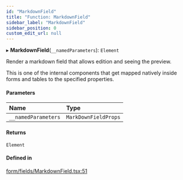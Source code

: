 ```yaml
---
id: "MarkdownField"
title: "Function: MarkdownField"
sidebar_label: "MarkdownField"
sidebar_position: 0
custom_edit_url: null
---
```


▸ **MarkdownField**(`__namedParameters`): `Element`

Render a markdown field that allows edition and seeing the preview.

This is one of the internal components that get mapped natively inside forms
and tables to the specified properties.

#### Parameters

| Name | Type |
| :------ | :------ |
| `__namedParameters` | `MarkDownFieldProps` |

#### Returns

`Element`

#### Defined in

[form/fields/MarkdownField.tsx:51](https://github.com/Camberi/firecms/blob/2d60fba/src/form/fields/MarkdownField.tsx#L51)
